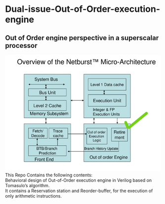 # Dual-issue-Out-of-Order-execution-engine

##  Out of Order engine perspective in a superscalar processor 
 ![alt text](https://github.com/siddhant23tomar/Dual-issue-Out-of-Order-execution-engine/blob/main/OoO.png?raw=true)
 This Repo Contains the following contents:<br/>
 Behavioral design of Out-of-Order execution engine in Verilog based on Tomasulo’s algorithm. <br/>
 It contains a Reservation station and Reorder-buffer, for the execution of only arithmetic instructions. <br/>
